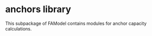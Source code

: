 # anchors library

This subpackage of FAModel contains modules for anchor capacity 
calculations.





